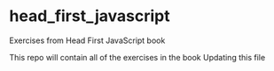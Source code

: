 # head_first_javascript
Exercises from Head First JavaScript book

This repo will contain all of the exercises in the book
Updating this file
